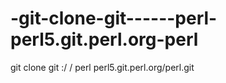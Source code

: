 -git-clone-git------perl-perl5.git.perl.org-perl
================================================

 git clone git :/ / perl perl5.git.perl.org/perl.git
